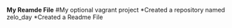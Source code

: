 **My Reamde File**
#My optional vagrant project
*Created a repository named zelo_day
*Created a Readme File
